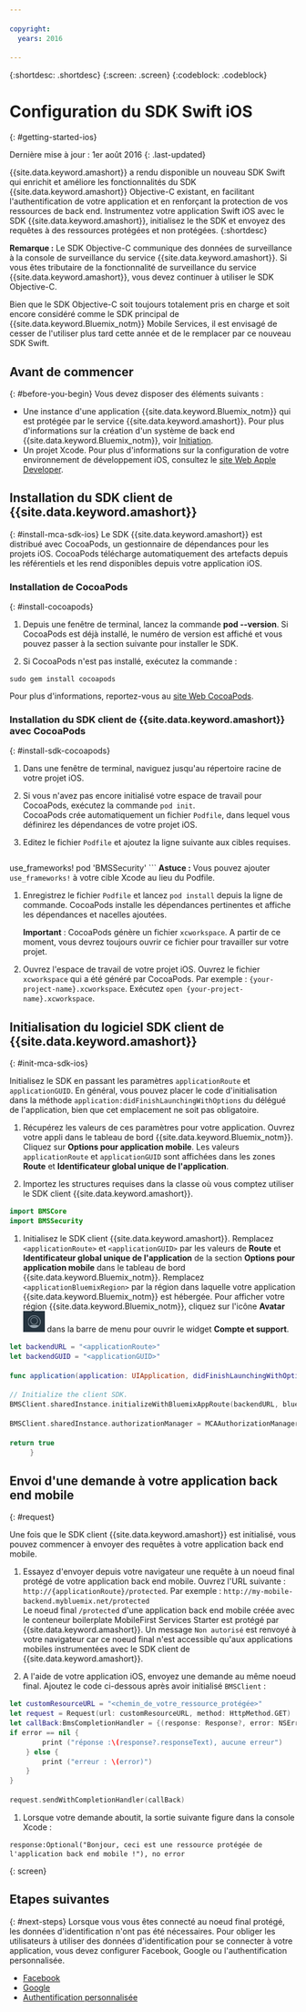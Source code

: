 ```yaml
---

copyright:
  years: 2016

---
```

{:shortdesc: .shortdesc}
{:screen: .screen}
{:codeblock: .codeblock}

# Configuration du SDK Swift iOS
{: #getting-started-ios}

Dernière mise à jour : 1er août 2016
{: .last-updated}

{{site.data.keyword.amashort}} a rendu disponible un nouveau SDK Swift qui enrichit et améliore les fonctionnalités du SDK
{{site.data.keyword.amashort}} Objective-C existant, en facilitant l'authentification de votre application et en renforçant la protection
de vos ressources de back end. Instrumentez votre application Swift iOS avec le SDK {{site.data.keyword.amashort}}, initialisez le  the SDK et envoyez des requêtes à des ressources protégées et
non protégées.
{:shortdesc}

**Remarque :** Le SDK Objective-C communique des données de surveillance à la console de surveillance du service {{site.data.keyword.amashort}}. Si vous
êtes tributaire de la fonctionnalité de surveillance du service {{site.data.keyword.amashort}}, vous devez continuer à utiliser le SDK
Objective-C.

Bien que le SDK Objective-C soit toujours totalement pris en charge et soit encore considéré comme le SDK principal de
{{site.data.keyword.Bluemix_notm}} Mobile Services, il est envisagé de cesser de l'utiliser plus tard cette année et de le remplacer par ce nouveau SDK
Swift. 






## Avant de commencer
{: #before-you-begin}
Vous devez disposer des éléments suivants :
* Une instance d'une application {{site.data.keyword.Bluemix_notm}} qui est protégée par le service {{site.data.keyword.amashort}}. Pour plus d'informations sur la création d'un système de back end {{site.data.keyword.Bluemix_notm}}, voir [Initiation](index.html).
* Un projet Xcode. Pour plus d'informations sur la configuration de votre environnement de développement iOS, consultez le [site Web Apple Developer](https://developer.apple.com/support/xcode/).


## Installation du SDK client de {{site.data.keyword.amashort}}
{: #install-mca-sdk-ios}
Le SDK {{site.data.keyword.amashort}} est distribué avec CocoaPods, un gestionnaire de dépendances pour les projets iOS. CocoaPods télécharge automatiquement
des artefacts depuis les référentiels et les rend disponibles depuis votre application iOS.


### Installation de CocoaPods
{: #install-cocoapods}

1. Depuis une fenêtre de terminal, lancez la commande **pod --version**. Si CocoaPods est déjà installé, le numéro de version est affiché
et vous pouvez passer à la section suivante pour installer le SDK.

1. Si CocoaPods n'est pas installé, exécutez la commande :
```
sudo gem install cocoapods
```
Pour plus d'informations, reportez-vous au [site Web CocoaPods](https://cocoapods.org/).

### Installation du SDK client de {{site.data.keyword.amashort}} avec CocoaPods
{: #install-sdk-cocoapods}

1. Dans une fenêtre de terminal, naviguez jusqu'au répertoire racine de votre projet iOS.

1. Si vous n'avez pas encore initialisé votre espace de travail pour CocoaPods, exécutez la commande `pod init`.<br/>
CocoaPods crée automatiquement un fichier `Podfile`, dans lequel vous définirez les dépendances de votre projet iOS.

1. Editez le fichier `Podfile` et ajoutez la ligne suivante aux cibles requises.

	```
  use_frameworks!
  pod 'BMSSecurity'
	```
  **Astuce :** Vous pouvez ajouter `use_frameworks!` à votre cible Xcode au lieu du Podfile.

1. Enregistrez le fichier `Podfile` et lancez `pod install` depuis la ligne de commande. CocoaPods installe les dépendances
pertinentes et affiche les dépendances et nacelles ajoutées.<br/>

   **Important** : CocoaPods génère un fichier `xcworkspace`.  A partir de ce moment, vous devrez toujours ouvrir ce fichier pour travailler sur votre projet.

1. Ouvrez l'espace de travail de votre projet iOS. Ouvrez le fichier `xcworkspace` qui a été généré par CocoaPods. Par exemple : `{your-project-name}.xcworkspace`. Exécutez `open {your-project-name}.xcworkspace`.

## Initialisation du logiciel SDK client de {{site.data.keyword.amashort}}
{: #init-mca-sdk-ios}

 Initialisez le SDK en passant les paramètres `applicationRoute` et `applicationGUID`. En général, vous pouvez placer le code d'initialisation dans la méthode `application:didFinishLaunchingWithOptions` du délégué de l'application, bien que cet emplacement ne soit pas obligatoire.

1. Récupérez les valeurs de ces paramètres pour votre application. Ouvrez votre appli dans le tableau de bord {{site.data.keyword.Bluemix_notm}}. Cliquez sur **Options pour application mobile**. Les valeurs `applicationRoute` et `applicationGUID` sont affichées dans les zones **Route** et
**Identificateur global unique de l'application**.

1. Importez les structures requises dans la classe où vous comptez utiliser le SDK client {{site.data.keyword.amashort}}.

 ```Swift
 import BMSCore
 import BMSSecurity
 ```  

1. Initialisez le SDK client {{site.data.keyword.amashort}}. Remplacez `<applicationRoute>` et
`<applicationGUID>` par les valeurs de **Route** et **Identificateur global unique de l'application**
de la section **Options pour application mobile** dans le tableau de bord {{site.data.keyword.Bluemix_notm}}. Remplacez `<applicationBluemixRegion>` par la région dans laquelle votre application {{site.data.keyword.Bluemix_notm}} est hébergée. Pour afficher votre région {{site.data.keyword.Bluemix_notm}}, cliquez sur l'icône **Avatar**  ![icône Avatar](images/face.jpg "icône Avatar")  dans la barre de menu pour ouvrir le widget **Compte et support**.


 ```Swift
 let backendURL = "<applicationRoute>"
 let backendGUID = "<applicationGUID>"

 func application(application: UIApplication, didFinishLaunchingWithOptions launchOptions: [NSObject: AnyObject]?) -> Bool {

 // Initialize the client SDK.  
 BMSClient.sharedInstance.initializeWithBluemixAppRoute(backendURL, bluemixAppGUID: backendGUID, bluemixRegion: BMSClient.<applicationBluemixRegion>)

 BMSClient.sharedInstance.authorizationManager = MCAAuthorizationManager.sharedInstance

 return true
      }
 ```

## Envoi d'une demande à votre application back end mobile
{: #request}

Une fois que le SDK client {{site.data.keyword.amashort}} est initialisé, vous pouvez commencer à envoyer des requêtes à votre application back end
mobile.

1. Essayez d'envoyer depuis votre navigateur une requête à un noeud final protégé de votre application back end mobile. Ouvrez l'URL suivante :
`http://{applicationRoute}/protected`. Par exemple : `http://my-mobile-backend.mybluemix.net/protected`
<br/>Le noeud final `/protected` d'une application back end mobile créée avec le conteneur boilerplate MobileFirst Services Starter est
protégé par {{site.data.keyword.amashort}}. Un message `Non autorisé` est renvoyé à votre navigateur car ce noeud final n'est
accessible qu'aux applications mobiles instrumentées avec le SDK client de {{site.data.keyword.amashort}}.

1. A l'aide de votre application iOS, envoyez une demande au même noeud final. Ajoutez le code ci-dessous après avoir initialisé `BMSClient` :

 ```Swift
 let customResourceURL = "<chemin_de_votre_ressource_protégée>"
 let request = Request(url: customResourceURL, method: HttpMethod.GET)
 let callBack:BmsCompletionHandler = {(response: Response?, error: NSError?) in
 if error == nil {
         print ("réponse :\(response?.responseText), aucune erreur")
     } else {
         print ("erreur : \(error)")
     }
 }

 request.sendWithCompletionHandler(callBack)
 ```

1.  Lorsque votre demande aboutit, la sortie suivante figure dans la console Xcode :

 ```
 response:Optional("Bonjour, ceci est une ressource protégée de l'application back end mobile !"), no error
 ```
{: screen}
 
## Etapes suivantes
{: #next-steps}
Lorsque vous vous êtes connecté au noeud final protégé, les données d'identification n'ont pas été nécessaires. Pour obliger les utilisateurs à utiliser des données d'identification pour se connecter à votre application, vous devez configurer Facebook, Google ou l'authentification personnalisée.
  * [Facebook](facebook-auth-ios-swift-sdk.html)
  * [Google](google-auth-ios-swift-sdk.html)
  * [Authentification personnalisée](custom-auth-ios-swift-sdk.html)
